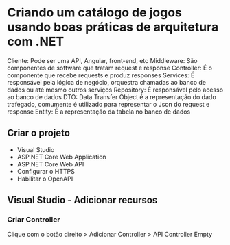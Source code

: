 # Criando um catálogo de jogos usando boas práticas de arquitetura com .NET
Cliente: Pode ser uma API, Angular, front-end, etc
Middleware: São componentes de software que tratam request e response
Controller: É o componente que recebe requests e produz responses
Services: É responsável pela lógica de negócio, orquestra chamadas ao banco de dados ou até mesmo outros serviços
Repository: É responsável pelo acesso ao banco de dados
DTO: Data Transfer Object é a representação do dado trafegado, comumente é utilizado para representar o Json do request e response
Entity: É a representação da tabela no banco de dados

## Criar o projeto
- Visual Studio
- ASP.NET Core Web Application
- ASP.NET Core Web API
- Configurar o HTTPS
- Habilitar o OpenAPI

## Visual Studio - Adicionar recursos
### Criar Controller
Clique com o botão direito > Adicionar Controller > API Controller Empty 
